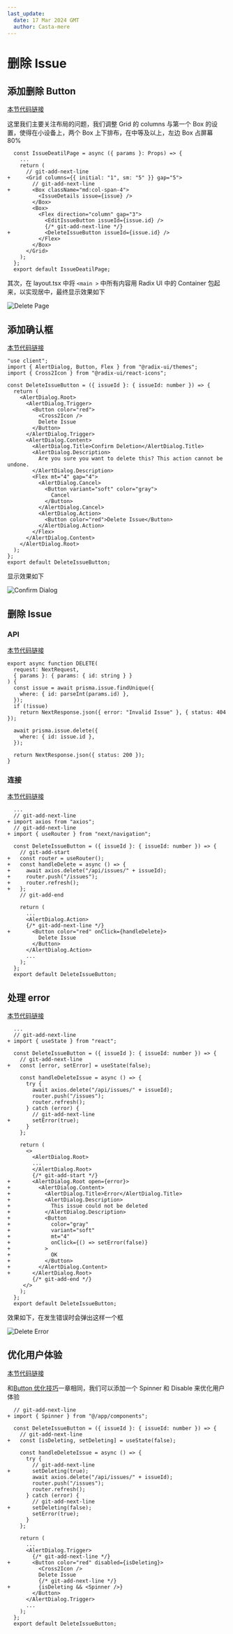 ```yaml
---
last_update:
  date: 17 Mar 2024 GMT
  author: Casta-mere
---
```


# 删除 Issue

## 添加删除 Button

[本节代码链接](https://github.com/Casta-mere/Issue-Tracker/tree/b129da3d69c60e979a2aeaae79a401891824246a)

这里我们主要关注布局的问题，我们调整 Grid 的 columns 与第一个 Box 的设置，使得在小设备上，两个 Box 上下排布，在中等及以上，左边 Box 占屏幕 80%

```tsx title="/app/issues/[id]/page.tsx" showLineNumbers
  const IssueDeatilPage = async ({ params }: Props) => {
    ...
    return (
      // git-add-next-line
+     <Grid columns={{ initial: "1", sm: "5" }} gap="5">
        // git-add-next-line
+       <Box className="md:col-span-4">
          <IssueDetails issue={issue} />
        </Box>
        <Box>
          <Flex direction="column" gap="3">
            <EditIssueButton issueId={issue.id} />
            {/* git-add-next-line */}
+           <DeleteIssueButton issueId={issue.id} />
          </Flex>
        </Box>
      </Grid>
    );
  };
  export default IssueDeatilPage;
```

其次，在 layout.tsx 中将 `<main >` 中所有内容用 Radix UI 中的 Container 包起来，以实现居中，最终显示效果如下

![Delete Page](image/05-Delete/deleteButton.png)

## 添加确认框

[本节代码链接](https://github.com/Casta-mere/Issue-Tracker/tree/48ffe01c38961dd0fa79949fc85c9bf706404644)

```tsx title="/app/issues/[id]/DeleteIssueButton.tsx" showLineNumbers
"use client";
import { AlertDialog, Button, Flex } from "@radix-ui/themes";
import { Cross2Icon } from "@radix-ui/react-icons";

const DeleteIssueButton = ({ issueId }: { issueId: number }) => {
  return (
    <AlertDialog.Root>
      <AlertDialog.Trigger>
        <Button color="red">
          <Cross2Icon />
          Delete Issue
        </Button>
      </AlertDialog.Trigger>
      <AlertDialog.Content>
        <AlertDialog.Title>Confirm Deletion</AlertDialog.Title>
        <AlertDialog.Description>
          Are you sure you want to delete this? This action cannot be undone.
        </AlertDialog.Description>
        <Flex mt="4" gap="4">
          <AlertDialog.Cancel>
            <Button variant="soft" color="gray">
              Cancel
            </Button>
          </AlertDialog.Cancel>
          <AlertDialog.Action>
            <Button color="red">Delete Issue</Button>
          </AlertDialog.Action>
        </Flex>
      </AlertDialog.Content>
    </AlertDialog.Root>
  );
};
export default DeleteIssueButton;
```

显示效果如下

![Confirm Dialog](image/05-Delete/confirmDialog.png)

## 删除 Issue

### API

[本节代码链接](https://github.com/Casta-mere/Issue-Tracker/tree/be50afb1a57089338c8e1d91a848511925436a53)

```tsx title="/app/api/issues/[id]/route.tsx" showLineNumbers
export async function DELETE(
  request: NextRequest,
  { params }: { params: { id: string } }
) {
  const issue = await prisma.issue.findUnique({
    where: { id: parseInt(params.id) },
  });
  if (!issue)
    return NextResponse.json({ error: "Invalid Issue" }, { status: 404 });

  await prisma.issue.delete({
    where: { id: issue.id },
  });

  return NextResponse.json({ status: 200 });
}
```

### 连接

[本节代码链接](https://github.com/Casta-mere/Issue-Tracker/tree/e2965f339623536b010ecf0c556e403fd2e4b2ce)

```tsx title="/app/issues/[id]/DeleteIssueButton.tsx" showLineNumbers
  ...
  // git-add-next-line
+ import axios from "axios";
  // git-add-next-line
+ import { useRouter } from "next/navigation";

  const DeleteIssueButton = ({ issueId }: { issueId: number }) => {
    // git-add-start
+   const router = useRouter();
+   const handleDelete = async () => {
+     await axios.delete("/api/issues/" + issueId);
+     router.push("/issues");
+     router.refresh();
+   };
    // git-add-end

    return (
      ...
      <AlertDialog.Action>
      {/* git-add-next-line */}
+       <Button color="red" onClick={handleDelete}>
          Delete Issue
        </Button>
      </AlertDialog.Action>
      ...
    );
  };
  export default DeleteIssueButton;
```

## 处理 error

[本节代码链接](https://github.com/Casta-mere/Issue-Tracker/tree/7610bbf68be86f4ff481310c0c47f28bf8e01129)

```tsx title="/app/issues/[id]/DeleteIssueButton.tsx" showLineNumbers
  ...
  // git-add-next-line
+ import { useState } from "react";

  const DeleteIssueButton = ({ issueId }: { issueId: number }) => {
    // git-add-next-line
+   const [error, setError] = useState(false);

    const handleDeleteIssue = async () => {
      try {
        await axios.delete("/api/issues/" + issueId);
        router.push("/issues");
        router.refresh();
      } catch (error) {
        // git-add-next-line
+       setError(true);
      }
    };

    return (
      <>
        <AlertDialog.Root>
        ...
        </AlertDialog.Root>
        {/* git-add-start */}
+       <AlertDialog.Root open={error}>
+         <AlertDialog.Content>
+           <AlertDialog.Title>Error</AlertDialog.Title>
+           <AlertDialog.Description>
+             This issue could not be deleted
+           </AlertDialog.Description>
+           <Button
+             color="gray"
+             variant="soft"
+             mt="4"
+             onClick={() => setError(false)}
+           >
+             OK
+           </Button>
+         </AlertDialog.Content>
+       </AlertDialog.Root>
        {/* git-add-end */}
     </>
    );
  };
  export default DeleteIssueButton;
```

效果如下，在发生错误时会弹出这样一个框

![Delete Error](image/05-Delete/deleteError.png)

## 优化用户体验

[本节代码链接](https://github.com/Casta-mere/Issue-Tracker/tree/15bf7bc6c313f5ca63cfbb0b0a4b868981cb7d8a)

和[Button 优化技巧](/docs/React/Issue/Create#button-优化技巧)一章相同，我们可以添加一个 Spinner 和 Disable 来优化用户体验

```tsx title="/app/issues/[id]/DeleteIssueButton.tsx" showLineNumbers
  // git-add-next-line
+ import { Spinner } from "@/app/components";

  const DeleteIssueButton = ({ issueId }: { issueId: number }) => {
    // git-add-next-line
+   const [isDeleting, setDeleting] = useState(false);

    const handleDeleteIssue = async () => {
      try {
        // git-add-next-line
+       setDeleting(true);
        await axios.delete("/api/issues/" + issueId);
        router.push("/issues");
        router.refresh();
      } catch (error) {
        // git-add-next-line
+       setDeleting(false);
        setError(true);
      }
    };

    return (
      ...
      <AlertDialog.Trigger>
        {/* git-add-next-line */}
+       <Button color="red" disabled={isDeleting}>
          <Cross2Icon />
          Delete Issue
          {/* git-add-next-line */}
+         {isDeleting && <Spinner />}
        </Button>
      </AlertDialog.Trigger>
      ...
    );
  };
  export default DeleteIssueButton;
```

